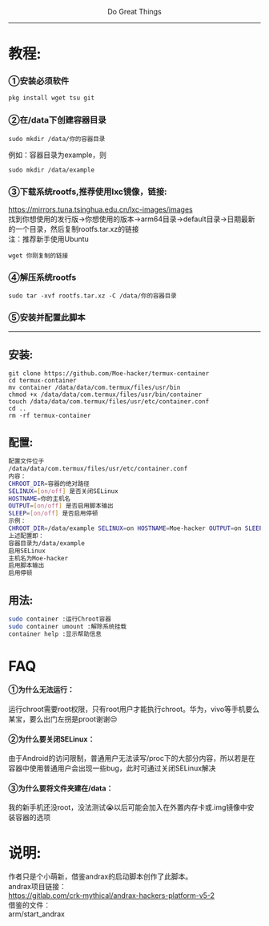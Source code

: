 <p align="center">Do Great Things</p>         

--------
# 教程:    
### ①安装必须软件
```sh
pkg install wget tsu git
```  
### ②在/data下创建容器目录      
```shell
sudo mkdir /data/你的容器目录
```
例如：容器目录为example，则      
```shell
sudo mkdir /data/example
```
### ③下载系统rootfs,推荐使用lxc镜像，链接:     
https://mirrors.tuna.tsinghua.edu.cn/lxc-images/images      
找到你想使用的发行版→你想使用的版本→arm64目录→default目录→日期最新的一个目录，然后复制rootfs.tar.xz的链接      
注：推荐新手使用Ubuntu      
```shell
wget 你刚复制的链接
```
### ④解压系统rootfs      
```shell
sudo tar -xvf rootfs.tar.xz -C /data/你的容器目录
```
### ⑤安装并配置此脚本      
--------

## 安装:
```shell
git clone https://github.com/Moe-hacker/termux-container
cd termux-container
mv container /data/data/com.termux/files/usr/bin
chmod +x /data/data/com.termux/files/usr/bin/container
touch /data/data/com.termux/files/usr/etc/container.conf
cd ..
rm -rf termux-container
```
## 配置:
```sh
配置文件位于      
/data/data/com.termux/files/usr/etc/container.conf      
内容：      
CHROOT_DIR=容器的绝对路径      
SELINUX=[on/off] 是否关闭SELinux       
HOSTNAME=你的主机名      
OUTPUT=[on/off] 是否启用脚本输出      
SLEEP=[on/off] 是否启用停顿        
示例：      
CHROOT_DIR=/data/example SELINUX=on HOSTNAME=Moe-hacker OUTPUT=on SLEEP=on      
上述配置即：    
容器目录为/data/example       
启用SELinux       
主机名为Moe-hacker       
启用脚本输出       
启用停顿        
```
## 用法:
```sh
sudo container :运行Chroot容器      
sudo container umount :解除系统挂载      
container help :显示帮助信息    
```  
# FAQ      
#### ①为什么无法运行：
运行chroot需要root权限，只有root用户才能执行chroot。华为，vivo等手机要么某宝，要么出门左拐是proot谢谢😒     
#### ②为什么要关闭SELinux：      
由于Android的访问限制，普通用户无法读写/proc下的大部分内容，所以若是在容器中使用普通用户会出现一些bug，此时可通过关闭SELinux解决      
#### ③为什么要将文件夹建在/data：      
我的新手机还没root，没法测试😭以后可能会加入在外置内存卡或.img镜像中安装容器的选项      
# 说明:      
作者只是个小萌新，借鉴andrax的启动脚本创作了此脚本。      
andrax项目链接：      
https://gitlab.com/crk-mythical/andrax-hackers-platform-v5-2      
借鉴的文件：      
arm/start_andrax      
